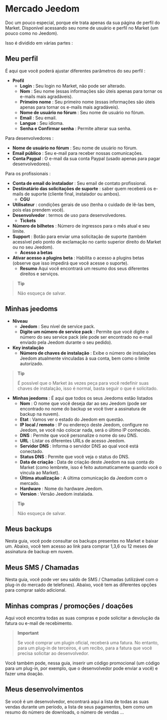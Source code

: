 # Mercado Jeedom


Doc um pouco especial, porque ele trata apenas da sua página de perfil do Market.
Disponível acessando seu nome de usuário e perfil no Market (um pouco como no Jeedom).

Isso é dividido em várias partes :

## Meu perfil

É aqui que você poderá ajustar diferentes parâmetros do seu perfil :

- **Profil**
    - **Login** : Seu login no Market, não pode ser alterado.
    - **Nom** : Seu nome (essas informações são úteis apenas para tornar os e-mails mais agradáveis).
    - **Primeiro nome** : Seu primeiro nome (essas informações são úteis apenas para tornar os e-mails mais agradáveis).
    - **Nome de usuário no fórum** : Seu nome de usuário no fórum.
    - **Email** : Seu email.
    - **Langue** : Seu idioma.
    - **Senha e Confirmar senha** : Permite alterar sua senha.

Para desenvolvedores :
- **Nome de usuário no fórum** : Seu nome de usuário no fórum.
- **Email público** : Seu e-mail para receber nossas comunicações.
- **Conta Paypal** : O e-mail da sua conta Paypal (usado apenas para pagar desenvolvedores).

Para os profissionais :
- **Conta de email do instalador** : Seu email de contato profissional.
- **Destinatário das solicitações de suporte** : saber quem receberá os e-mails de suporte (cliente final, instalador ou ambos).
    - **CGU**
- **Utilisateur** : condições gerais de uso (tenha o cuidado de lê-las bem, pois elas prendem você).
- **Desenvolvedor** : termos de uso para desenvolvedores.
    - **Tickets**
- **Número de bilhetes** : Número de ingressos para o mês atual e seu limite.
- **Support** : Botão para enviar uma solicitação de suporte (também acessível pelo ponto de exclamação no canto superior direito do Market ou no seu Jeedom).
    - **Acesso a betas**
- **Ativar acesso a plugins beta** : Habilita o acesso a plugins betas (observe que isso impedirá que você acesse o suporte).
    - **Resumo** Aqui você encontrará um resumo dos seus diferentes direitos e serviços.

> **Tip**
>
> Não esqueça de salvar.

## Minhas jeedoms

- **Niveau**
    - **Jeedom** : Seu nível de service pack.
    - **Digite um número de service pack** : Permite que você digite o número do seu service pack (ele pode ser encontrado no e-mail enviado pela Jeedom durante o seu pedido).
- **Key instalação**
    - **Número de chaves de instalação** : Exibe o número de instalações Jeedom atualmente vinculadas à sua conta, bem como o limite autorizado.

> **Tip**
>
> É possível que o Market às vezes peça para você redefinir suas chaves de instalação, isso é normal, basta seguir o que é solicitado.

- **Minhas jeedoms** : É aqui que todos os seus Jeedoms estão listados
    - **Nom** : O nome que você deseja dar ao seu Jeedom (pode ser encontrado no nome do backup se você tiver a assinatura de backup na nuvem).
    - **Etat** : Vamos ver o estado do Jeedom em questão.
    - **IP local / remoto** : IP ou endereço deste Jeedom, configure no Jeedom, se você não colocar nada, será o último IP conhecido.
    - **DNS** : Permite que você personalize o nome do seu DNS.
    - **URL** : Listar os diferentes URLs de acesso Jeedom.
    - **Servidor DNS** : Informa o servidor DNS ao qual você está conectado.
    - **Status DNS** : Permite que você veja o status do DNS.
    - **Data de criação** : Data de criação deste Jeedom na sua conta do Market (como lembrete, isso é feito automaticamente quando você o vincula ao Market).
    - **Última atualização** : A última comunicação da Jeedom com o mercado.
    - **Hardware** : Nome do hardware Jeedom.
    - **Version** : Versão Jeedom instalada.

> **Tip**
>
> Não esqueça de salvar.

## Meus backups

Nesta guia, você pode consultar os backups presentes no Market e baixar um. Abaixo, você tem acesso ao link para comprar 1,3,6 ou 12 meses de assinatura de backup em nuvem.

## Meus SMS / Chamadas

Nesta guia, você pode ver seu saldo de SMS / Chamadas (utilizável com o plug-in do mercado de telefones). Abaixo, você tem as diferentes opções para comprar saldo adicional.

## Minhas compras / promoções / doações

Aqui você encontra todas as suas compras e pode solicitar a devolução da fatura ou e-mail de recebimento.

> **Important**
>
> Se você comprar um plugin oficial, receberá uma fatura. No entanto, para um plug-in de terceiros, é um recibo, para a fatura que você precisa solicitar ao desenvolvedor.

Você também pode, nessa guia, inserir um código promocional (um código para um plug-in, por exemplo, que o desenvolvedor pode enviar a você) e fazer uma doação.

## Meus desenvolvimentos

Se você é um desenvolvedor, encontrará aqui a lista de todas as suas vendas durante um período, a lista de seus pagamentos, bem como um resumo do número de downloads, o número de vendas ...
